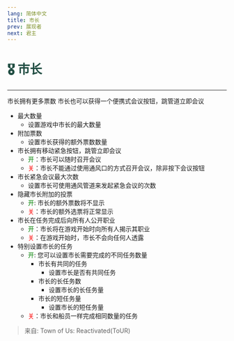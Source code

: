 ```yaml
---
lang: 简体中文
title: 市长
prev: 展现者
next: 君主
---
```


# <font color="#204d42">🎖️ <b>市长</b></font> <Badge text="Power" type="tip" vertical="middle"/>

***

市长拥有更多票数 市长也可以获得一个便携式会议按钮，跳管道立即会议

- 最大数量
  - 设置游戏中市长的最大数量
- 附加票数
  - 设置市长获得的额外票数数量
- 市长拥有移动紧急按钮，跳管立即会议
  - <font color=green>开</font>：市长可以随时召开会议
  - <font color=red>关</font>：市长不能通过使用通风口的方式召开会议，除非按下会议按钮
- 市长紧急会议最大次数
  - 设置市长可使用通风管道来发起紧急会议的次数
- 隐藏市长附加的投票
  - <font color=green>开</font>: 市长的额外票数将不显示
  - <font color=red>关</font>：市长的额外选票将正常显示
- 市长在任务完成后向所有人公开职业
  - <font color=green>开</font>：市长将在游戏开始时向所有人揭示其职业
  - <font color=red>关</font>：在游戏开始时，市长不会向任何人透露
- 特别设置市长的任务
  - <font color=green>开</font>: 您可以设置市长需要完成的不同任务数量
    - 市长有共同的任务
      - 设置市长是否有共同任务
    - 市长的长任务数
      - 设置市长的长任务量
    - 市长的短任务量
      - 设置市长的短任务量
  - <font color=red>关</font>：市长和船员一样完成相同数量的任务

> 来自: Town of Us: Reactivated(ToUR)
